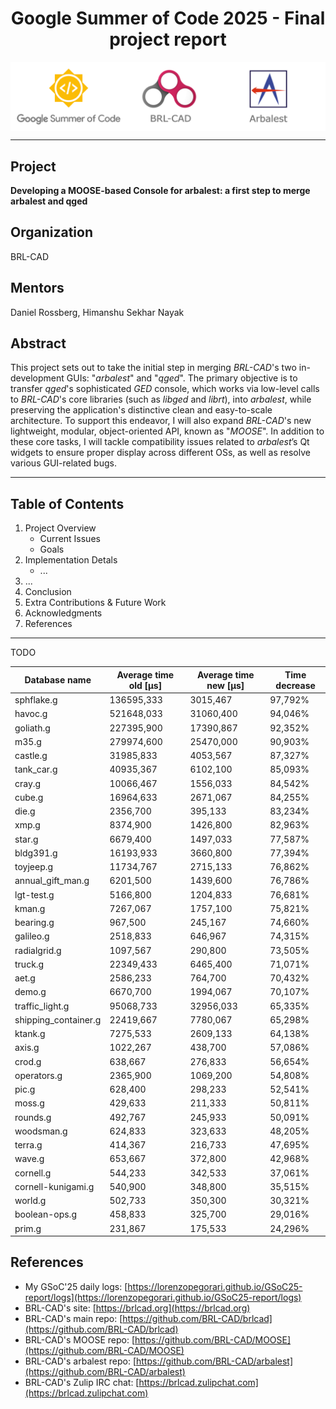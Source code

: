 <h1 align="center">Google Summer of Code 2025 - Final project report</h1>

<img align="center" src="assets/imgs/logos/logos.png" alt="GSoC_BRLCAD_arbalest_logo">

---

## Project
**Developing a MOOSE-based Console for arbalest: a first step to merge arbalest and qged**

## Organization
BRL-CAD

## Mentors
Daniel Rossberg, Himanshu Sekhar Nayak

## Abstract
This project sets out to take the initial step in merging *BRL-CAD*'s two in-development GUIs: "*arbalest*" and "*qged*". The primary objective is to transfer *qged*'s sophisticated *GED* console, which works via low-level calls to *BRL-CAD*'s core libraries (such as *libged* and *librt*), into *arbalest*, while preserving the application's distinctive clean and easy-to-scale architecture. To support this endeavor, I will also expand *BRL-CAD*'s new lightweight, modular, object-oriented API, known as "*MOOSE*". In addition to these core tasks, I will tackle compatibility issues related to *arbalest*’s Qt widgets to ensure proper display across different OSs, as well as resolve various GUI-related bugs.

---

## Table of Contents
1. Project Overview
    - Current Issues
    - Goals
2. Implementation Detals
    - ...
3. ...
4. Conclusion
5. Extra Contributions & Future Work
6. Acknowledgments
7. References

---

TODO

| Database name        | Average time old [μs] | Average time new [μs] | Time decrease |
| -------------------- | --------------------- | --------------------- | ------------- |
| sphflake.g           | 136595,333            | 3015,467              | 97,792%       |
| havoc.g              | 521648,033            | 31060,400             | 94,046%       |
| goliath.g            | 227395,900            | 17390,867             | 92,352%       |
| m35.g                | 279974,600            | 25470,000             | 90,903%       |
| castle.g             | 31985,833             | 4053,567              | 87,327%       |
| tank_car.g           | 40935,367             | 6102,100              | 85,093%       |
| cray.g               | 10066,467             | 1556,033              | 84,542%       |
| cube.g               | 16964,633             | 2671,067              | 84,255%       |
| die.g                | 2356,700              | 395,133               | 83,234%       |
| xmp.g                | 8374,900              | 1426,800              | 82,963%       |
| star.g               | 6679,400              | 1497,033              | 77,587%       |
| bldg391.g            | 16193,933             | 3660,800              | 77,394%       |
| toyjeep.g            | 11734,767             | 2715,133              | 76,862%       |
| annual_gift_man.g    | 6201,500              | 1439,600              | 76,786%       |
| lgt-test.g           | 5166,800              | 1204,833              | 76,681%       |
| kman.g               | 7267,067              | 1757,100              | 75,821%       |
| bearing.g            | 967,500               | 245,167               | 74,660%       |
| galileo.g            | 2518,833              | 646,967               | 74,315%       |
| radialgrid.g         | 1097,567              | 290,800               | 73,505%       |
| truck.g              | 22349,433             | 6465,400              | 71,071%       |
| aet.g                | 2586,233              | 764,700               | 70,432%       |
| demo.g               | 6670,700              | 1994,067              | 70,107%       |
| traffic_light.g      | 95068,733             | 32956,033             | 65,335%       |
| shipping_container.g | 22419,667             | 7780,067              | 65,298%       |
| ktank.g              | 7275,533              | 2609,133              | 64,138%       |
| axis.g               | 1022,267              | 438,700               | 57,086%       |
| crod.g               | 638,667               | 276,833               | 56,654%       |
| operators.g          | 2365,900              | 1069,200              | 54,808%       |
| pic.g                | 628,400               | 298,233               | 52,541%       |
| moss.g               | 429,633               | 211,333               | 50,811%       |
| rounds.g             | 492,767               | 245,933               | 50,091%       |
| woodsman.g           | 624,833               | 323,633               | 48,205%       |
| terra.g              | 414,367               | 216,733               | 47,695%       |
| wave.g               | 653,667               | 372,800               | 42,968%       |
| cornell.g            | 544,233               | 342,533               | 37,061%       |
| cornell-kunigami.g   | 540,900               | 348,800               | 35,515%       |
| world.g              | 502,733               | 350,300               | 30,321%       |
| boolean-ops.g        | 458,833               | 325,700               | 29,016%       |
| prim.g               | 231,867               | 175,533               | 24,296%       |

## References

- My GSoC'25 daily logs: [https://lorenzopegorari.github.io/GSoC25-report/logs](https://lorenzopegorari.github.io/GSoC25-report/logs)
- BRL-CAD's site: [https://brlcad.org](https://brlcad.org)
- BRL-CAD's main repo: [https://github.com/BRL-CAD/brlcad](https://github.com/BRL-CAD/brlcad)
- BRL-CAD's MOOSE repo: [https://github.com/BRL-CAD/MOOSE](https://github.com/BRL-CAD/MOOSE)
- BRL-CAD's arbalest repo: [https://github.com/BRL-CAD/arbalest](https://github.com/BRL-CAD/arbalest)
- BRL-CAD's Zulip IRC chat: [https://brlcad.zulipchat.com](https://brlcad.zulipchat.com)
